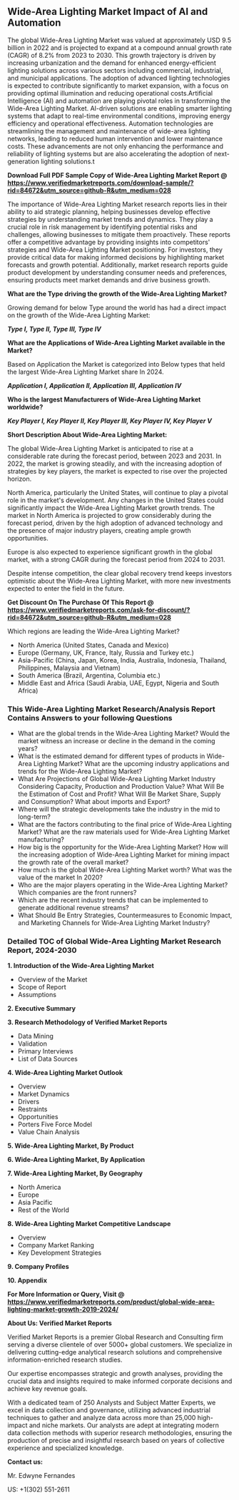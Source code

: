 <h2>Wide-Area Lighting Market Impact of AI and Automation</h2>The global Wide-Area Lighting Market was valued at approximately USD 9.5 billion in 2022 and is projected to expand at a compound annual growth rate (CAGR) of 8.2% from 2023 to 2030. This growth trajectory is driven by increasing urbanization and the demand for enhanced energy-efficient lighting solutions across various sectors including commercial, industrial, and municipal applications. The adoption of advanced lighting technologies is expected to contribute significantly to market expansion, with a focus on providing optimal illumination and reducing operational costs.Artificial Intelligence (AI) and automation are playing pivotal roles in transforming the Wide-Area Lighting Market. AI-driven solutions are enabling smarter lighting systems that adapt to real-time environmental conditions, improving energy efficiency and operational effectiveness. Automation technologies are streamlining the management and maintenance of wide-area lighting networks, leading to reduced human intervention and lower maintenance costs. These advancements are not only enhancing the performance and reliability of lighting systems but are also accelerating the adoption of next-generation lighting solutions.t</p><p id="" class=""><strong>Download Full PDF Sample Copy of Wide-Area Lighting Market Report @ <a href="https://www.verifiedmarketreports.com/download-sample/?rid=84672&utm_source=github-R&utm_medium=028" target="_blank">https://www.verifiedmarketreports.com/download-sample/?rid=84672&utm_source=github-R&utm_medium=028</a></strong></p><p>The importance of&nbsp;Wide-Area Lighting Market research reports lies in their ability to aid strategic planning, helping businesses develop effective strategies by understanding market trends and dynamics. They play a crucial role in risk management by identifying potential risks and challenges, allowing businesses to mitigate them proactively. These reports offer a competitive advantage by providing insights into competitors' strategies and Wide-Area Lighting Market positioning. For investors, they provide critical data for making informed decisions by highlighting market forecasts and growth potential. Additionally, market research reports guide product development by understanding consumer needs and preferences, ensuring products meet market demands and drive business growth.</p><p><strong>What are the&nbsp;Type driving the growth of the Wide-Area Lighting Market?</strong></p><p id="" class="">Growing demand for below Type around the world has had a direct impact on the growth of the Wide-Area Lighting Market:</p><em><strong>Type I, Type II, Type III, Type IV</strong></em></p><strong>What are the&nbsp;Applications&nbsp;of Wide-Area Lighting Market available in the Market?</strong></p><p id="" class="">Based on Application the Market is categorized into Below types that held the largest Wide-Area Lighting Market share In 2024.</p><em><strong>Application I, Application II, Application III, Application IV</strong></em></p><strong>Who is the largest Manufacturers of Wide-Area Lighting Market worldwide?</strong></p><p><em><strong>Key Player I, Key Player II, Key Player III, Key Player IV, Key Player V</strong></em></p><p id="" class=""><strong>Short Description About Wide-Area Lighting Market:</strong></p><p>The global Wide-Area Lighting Market is anticipated to rise at a considerable rate during the forecast period, between 2023 and 2031. In 2022, the market is growing steadily, and with the increasing adoption of strategies by key players, the market is expected to rise over the projected horizon.</p><p>North America, particularly the United States, will continue to play a pivotal role in the market's development. Any changes in the United States could significantly impact the Wide-Area Lighting Market growth trends. The market in North America is projected to grow considerably during the forecast period, driven by the high adoption of advanced technology and the presence of major industry players, creating ample growth opportunities.</p><p>Europe is also expected to experience significant growth in the global market, with a strong CAGR during the forecast period from 2024 to 2031.</p><p>Despite intense competition, the clear global recovery trend keeps investors optimistic about the Wide-Area Lighting Market, with more new investments expected to enter the field in the future.</p><p id="" class=""><strong>Get Discount On The Purchase Of This Report @ <a href="https://www.verifiedmarketreports.com/ask-for-discount/?rid=84672&utm_source=github-R&utm_medium=028" target="_blank">https://www.verifiedmarketreports.com/ask-for-discount/?rid=84672&utm_source=github-R&utm_medium=028</a></strong></p>Which regions are leading the Wide-Area Lighting Market?</p><ul><li>North America (United States, Canada and Mexico)</li><li>Europe (Germany, UK, France, Italy, Russia and Turkey etc.)</li><li>Asia-Pacific (China, Japan, Korea, India, Australia, Indonesia, Thailand, Philippines, Malaysia and Vietnam)</li><li>South America (Brazil, Argentina, Columbia etc.)</li><li>Middle East and Africa (Saudi Arabia, UAE, Egypt, Nigeria and South Africa)</li></ul><h3 id="" class="">This Wide-Area Lighting Market Research/Analysis Report Contains Answers to your following Questions</h3><ul><li>What are the global trends in the Wide-Area Lighting Market? Would the market witness an increase or decline in the demand in the coming years?</li><li>What is the estimated demand for different types of products in Wide-Area Lighting Market? What are the upcoming industry applications and trends for the Wide-Area Lighting Market?</li><li>What Are Projections of Global Wide-Area Lighting Market Industry Considering Capacity, Production and Production Value? What Will Be the Estimation of Cost and Profit? What Will Be Market Share, Supply and Consumption? What about imports and Export?</li><li>Where will the strategic developments take the industry in the mid to long-term?</li><li>What are the factors contributing to the final price of Wide-Area Lighting Market? What are the raw materials used for Wide-Area Lighting Market manufacturing?</li><li>How big is the opportunity for the Wide-Area Lighting Market? How will the increasing adoption of Wide-Area Lighting Market for mining impact the growth rate of the overall market?</li><li>How much is the global Wide-Area Lighting Market worth? What was the value of the market In 2020?</li><li>Who are the major players operating in the Wide-Area Lighting Market? Which companies are the front runners?</li><li>Which are the recent industry trends that can be implemented to generate additional revenue streams?</li><li>What Should Be Entry Strategies, Countermeasures to Economic Impact, and Marketing Channels for Wide-Area Lighting Market Industry?</li></ul><h3 id="" class="">Detailed TOC of Global Wide-Area Lighting Market Research Report, 2024-2030</h3><p id="" class=""><strong>1. Introduction of the Wide-Area Lighting Market</strong></p><ul><li>Overview of the Market</li><li>Scope of Report</li><li>Assumptions</li></ul><p id="" class=""><strong>2. Executive Summary</strong></p><p id="" class=""><strong>3. Research Methodology of Verified Market Reports</strong></p><ul><li>Data Mining</li><li>Validation</li><li>Primary Interviews</li><li>List of Data Sources</li></ul><p id="" class=""><strong>4. Wide-Area Lighting Market Outlook</strong></p><ul><li>Overview</li><li>Market Dynamics</li><li>Drivers</li><li>Restraints</li><li>Opportunities</li><li>Porters Five Force Model</li><li>Value Chain Analysis</li></ul><p id="" class=""><strong>5. Wide-Area Lighting Market, By Product</strong></p><p id="" class=""><strong>6. Wide-Area Lighting Market, By Application</strong></p><p id="" class=""><strong>7. Wide-Area Lighting Market, By Geography</strong></p><ul><li>North America</li><li>Europe</li><li>Asia Pacific</li><li>Rest of the World</li></ul><p id="" class=""><strong>8. Wide-Area Lighting Market Competitive Landscape</strong></p><ul><li>Overview</li><li>Company Market Ranking</li><li>Key Development Strategies</li></ul><p id="" class=""><strong>9. Company Profiles</strong></p><p id="" class=""><strong>10. Appendix</strong></p><p id="" class=""><strong>For More Information or Query, Visit @ <a href="https://www.verifiedmarketreports.com/product/global-wide-area-lighting-market-growth-2019-2024/" target="_blank">https://www.verifiedmarketreports.com/product/global-wide-area-lighting-market-growth-2019-2024/</a></strong></p><p id="" class=""><strong>About Us: Verified Market Reports</strong></p><p id="" class="">Verified Market Reports is a premier Global Research and Consulting firm serving a diverse clientele of over 5000+ global customers. We specialize in delivering cutting-edge analytical research solutions and comprehensive information-enriched research studies.</p><p id="" class="">Our expertise encompasses strategic and growth analyses, providing the crucial data and insights required to make informed corporate decisions and achieve key revenue goals.</p><p id="" class="">With a dedicated team of 250 Analysts and Subject Matter Experts, we excel in data collection and governance, utilizing advanced industrial techniques to gather and analyze data across more than 25,000 high-impact and niche markets. Our analysts are adept at integrating modern data collection methods with superior research methodologies, ensuring the production of precise and insightful research based on years of collective experience and specialized knowledge.</p><p id="" class=""><strong>Contact us:</strong></p><p id="" class="">Mr. Edwyne Fernandes</p><p id="" class="">US: +1(302) 551-2611</p>